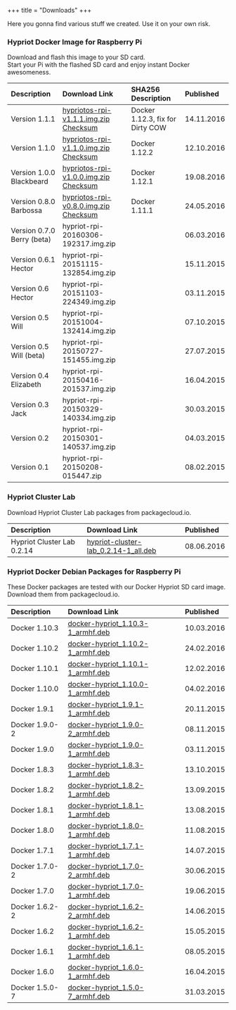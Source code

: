 +++
title = "Downloads"
+++

Here you gonna find various stuff we created. Use it on your own risk.


### Hypriot Docker Image for Raspberry Pi
Download and flash this image to your SD card.  
Start your Pi with the flashed SD card and enjoy instant Docker awesomeness.

| Description                | Download Link                                                                                            | SHA256 Description                                                                      | Published  |
| :------------------------- | :--------------------------------------------------------------------------------------------------------| :------------------------------------------------------------------------------------| :----------|
| Version 1.1.1      | [hypriotos-rpi-v1.1.1.img.zip](https://github.com/hypriot/image-builder-rpi/releases/download/v1.1.1/hypriotos-rpi-v1.1.1.img.zip) [Checksum](https://github.com/hypriot/image-builder-rpi/releases/download/v1.1.1/hypriotos-rpi-v1.1.1.img.zip.sha256)              | Docker 1.12.3, fix for Dirty COW        | 14.11.2016 |
| Version 1.1.0      | [hypriotos-rpi-v1.1.0.img.zip](https://github.com/hypriot/image-builder-rpi/releases/download/v1.1.0/hypriotos-rpi-v1.1.0.img.zip) [Checksum](https://github.com/hypriot/image-builder-rpi/releases/download/v1.1.0/hypriotos-rpi-v1.1.0.img.zip.sha256)              | Docker 1.12.2        | 12.10.2016 |
| Version 1.0.0 Blackbeard     | [hypriotos-rpi-v1.0.0.img.zip](https://github.com/hypriot/image-builder-rpi/releases/download/v1.0.0/hypriotos-rpi-v1.0.0.img.zip) [Checksum](https://github.com/hypriot/image-builder-rpi/releases/download/v1.0.0/hypriotos-rpi-v1.0.0.img.zip.sha256)              | Docker 1.12.1        | 19.08.2016 |
| Version 0.8.0 Barbossa     | [hypriotos-rpi-v0.8.0.img.zip](https://github.com/hypriot/image-builder-rpi/releases/download/v0.8.0/hypriotos-rpi-v0.8.0.img.zip) [Checksum](https://github.com/hypriot/image-builder-rpi/releases/download/v0.8.0/hypriotos-rpi-v0.8.0.img.zip.sha256)              | Docker 1.11.1        | 24.05.2016 |
| Version 0.7.0 Berry (beta) | hypriot-rpi-20160306-192317.img.zip |  | 06.03.2016 |
| Version 0.6.1 Hector       | hypriot-rpi-20151115-132854.img.zip |  | 15.11.2015 |
| Version 0.6 Hector         | hypriot-rpi-20151103-224349.img.zip |  | 03.11.2015 |
| Version 0.5 Will           | hypriot-rpi-20151004-132414.img.zip |  | 07.10.2015 |
| Version 0.5 Will (beta)    | hypriot-rpi-20150727-151455.img.zip |  | 27.07.2015 |
| Version 0.4 Elizabeth      | hypriot-rpi-20150416-201537.img.zip |  | 16.04.2015 |
| Version 0.3 Jack           | hypriot-rpi-20150329-140334.img.zip |  | 30.03.2015 |
| Version 0.2                | hypriot-rpi-20150301-140537.img.zip |  | 04.03.2015 |
| Version 0.1                | hypriot-rpi-20150208-015447.zip     |  | 08.02.2015 |


### Hypriot Cluster Lab
Download Hypriot Cluster Lab packages from packagecloud.io.

| Description        | Download Link                                                                                                | Published  |
| :----------------- | :------------------------------------------------------------------------------------------------------------| :----------|
| Hypriot Cluster Lab 0.2.14 | [hypriot-cluster-lab_0.2.14-1_all.deb](https://packagecloud.io/Hypriot/Schatzkiste/packages/debian/jessie/hypriot-cluster-lab_0.2.14-1_all.deb)       | 08.06.2016 |

### Hypriot Docker Debian Packages for Raspberry Pi
These Docker packages are tested with our Docker Hypriot SD card image.  
Download them from packagecloud.io.

| Description        | Download Link                                                                                                | Published  |
| :----------------- | :------------------------------------------------------------------------------------------------------------| :----------|
| Docker 1.10.3 | [docker-hypriot_1.10.3-1_armhf.deb](https://packagecloud.io/Hypriot/Schatzkiste/packages/debian/wheezy/docker-hypriot_1.10.3-1_armhf.deb)       | 10.03.2016 |
| Docker 1.10.2 | [docker-hypriot_1.10.2-1_armhf.deb](https://packagecloud.io/Hypriot/Schatzkiste/packages/debian/wheezy/docker-hypriot_1.10.2-1_armhf.deb)       | 24.02.2016 |
| Docker 1.10.1 | [docker-hypriot_1.10.1-1_armhf.deb](https://packagecloud.io/Hypriot/Schatzkiste/packages/debian/wheezy/docker-hypriot_1.10.1-1_armhf.deb)       | 12.02.2016 |
| Docker 1.10.0 | [docker-hypriot_1.10.0-1_armhf.deb](https://packagecloud.io/Hypriot/Schatzkiste/packages/debian/wheezy/docker-hypriot_1.10.0-1_armhf.deb)       | 04.02.2016 |
| Docker 1.9.1 | [docker-hypriot_1.9.1-1_armhf.deb](https://packagecloud.io/Hypriot/Schatzkiste/packages/debian/wheezy/docker-hypriot_1.9.1-1_armhf.deb)       | 20.11.2015 |
| Docker 1.9.0-2 | [docker-hypriot_1.9.0-2_armhf.deb](https://packagecloud.io/Hypriot/Schatzkiste/packages/debian/wheezy/docker-hypriot_1.9.0-2_armhf.deb)       | 08.11.2015 |
| Docker 1.9.0 | [docker-hypriot_1.9.0-1_armhf.deb](https://packagecloud.io/Hypriot/Schatzkiste/packages/debian/wheezy/docker-hypriot_1.9.0-1_armhf.deb)       | 03.11.2015 |
| Docker 1.8.3 | [docker-hypriot_1.8.3-1_armhf.deb](https://packagecloud.io/Hypriot/Schatzkiste/packages/debian/wheezy/docker-hypriot_1.8.3-1_armhf.deb)       | 13.10.2015 |
| Docker 1.8.2 | [docker-hypriot_1.8.2-1_armhf.deb](https://packagecloud.io/Hypriot/Schatzkiste/packages/debian/wheezy/docker-hypriot_1.8.2-1_armhf.deb)       | 13.09.2015 |
| Docker 1.8.1 | [docker-hypriot_1.8.1-1_armhf.deb](https://packagecloud.io/Hypriot/Schatzkiste/packages/debian/wheezy/docker-hypriot_1.8.1-1_armhf.deb)       | 13.08.2015 |
| Docker 1.8.0 | [docker-hypriot_1.8.0-1_armhf.deb](https://packagecloud.io/Hypriot/Schatzkiste/packages/debian/wheezy/docker-hypriot_1.8.0-1_armhf.deb)       | 11.08.2015 |
| Docker 1.7.1   | [docker-hypriot_1.7.1-1_armhf.deb](https://packagecloud.io/Hypriot/Schatzkiste/packages/debian/wheezy/docker-hypriot_1.7.1-1_armhf.deb)       | 14.07.2015 |
| Docker 1.7.0-2 | [docker-hypriot_1.7.0-2_armhf.deb](https://packagecloud.io/Hypriot/Schatzkiste/packages/debian/wheezy/docker-hypriot_1.7.0-2_armhf.deb)       | 30.06.2015 |
| Docker 1.7.0 | [docker-hypriot_1.7.0-1_armhf.deb](https://packagecloud.io/Hypriot/Schatzkiste/packages/debian/wheezy/docker-hypriot_1.7.0-1_armhf.deb)       | 19.06.2015 |
| Docker 1.6.2-2 | [docker-hypriot_1.6.2-2_armhf.deb](https://packagecloud.io/Hypriot/Schatzkiste/packages/debian/wheezy/docker-hypriot_1.6.2-2_armhf.deb)       | 14.06.2015 |
| Docker 1.6.2   | [docker-hypriot_1.6.2-1_armhf.deb](https://packagecloud.io/Hypriot/Schatzkiste/packages/debian/wheezy/docker-hypriot_1.6.2-1_armhf.deb)       | 15.05.2015 |
| Docker 1.6.1   | [docker-hypriot_1.6.1-1_armhf.deb](https://packagecloud.io/Hypriot/Schatzkiste/packages/debian/wheezy/docker-hypriot_1.6.1-1_armhf.deb)       | 08.05.2015 |
| Docker 1.6.0   | [docker-hypriot_1.6.0-1_armhf.deb](https://packagecloud.io/Hypriot/Schatzkiste/packages/debian/wheezy/docker-hypriot_1.6.0-1_armhf.deb)       | 16.04.2015 |
| Docker 1.5.0-7     | [docker-hypriot_1.5.0-7_armhf.deb](https://packagecloud.io/Hypriot/Schatzkiste/packages/debian/wheezy/docker-hypriot_1.5.0-7_armhf.deb)       | 31.03.2015 |
